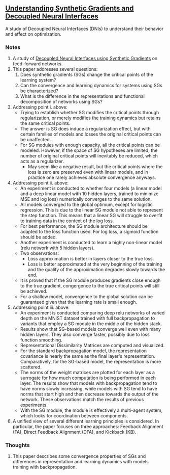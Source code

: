 ## [Understanding Synthetic Gradients and Decoupled Neural Interfaces](https://arxiv.org/abs/1703.00522)

A study of Decoupled Neural Interfaces (DNIs) to understand their behavior and effect on optimization.

### Notes
1. A study of [Decoupled Neural Interfaces using Synthetic Gradients](synthetic-gradients.md) on feed-forward networks.
2. This paper addresses several questions:
   1. Does synthetic gradients (SGs) change the critical points of the learning system?
   2. Can the convergence and learning dynamics for systems using SGs be characterized?
   3. What is the difference in the representations and functional decomposition of networks using SGs?
3. Addressing point i. above:
   - Trying to establish whether SG modifies the critical points through regularization, or merely modifies the training dynamics but retains the same critical points.
   - The answer is SG does induce a regularization effect, but with certain families of models and losses the original critical points can be unaffected.
   - For SG modules with enough capacity, all the critical points can be modeled. However, if the space of SG hypotheses are limited, the number of original critical points will inevitably be reduced, which acts as a regularizer.
     - May seem like a negative result, but the critical points where the loss is zero are preserved even with linear models, and in practice one rarely achieves absolute convergence anyways.
4. Addressing point ii. above:
   - An experiment is conducted to whether four models (a linear model and a deep linear model with 10 hidden layers, trained to minimize MSE and log loss) numerically converges to the same solution.
   - All models converged to the global optimum, except for logistic regression. This is due to the linear SG module not able to represent the step function. This means that a linear SG will struggle to overfit to training data in the context of the log loss.
   - For best performance, the SG module architecture should be adapted to the loss function used. For log loss, a sigmoid function should be added.
   - Another experiment is conducted to learn a highly non-linear model (relu network with 5 hidden layers).
   - Two observations:
     - Loss approximation is better in layers closer to the true loss.
     - Loss is better approximated at the very beginning of the training and the quality of the approximation degrades slowly towards the end.
   - It is proved that if the SG module produces gradients close enough to the true gradient, congergence to the true critical points will still be achieved.
   - For a shallow model, convergence to the global solution can be guaranteed given that the learning rate is small enough.
5. Addressing point iii. above:
   - An experiment is conducted comparing deep relu networks of varied depth on the MNIST dataset trained with full backpropagation to variants that employ a SG module in the middle of the hidden stack.
   - Results show that SG-based models converge well even with many hidden layers. They also converge faster, possibly due to loss function smoothing.
   - Representational Dissimilarity Matrices are computed and visualized.
   - For the standard backpropagation model, the representation covariance is nearly the same as the final layer's representation. Comparatively, for the SG-based model, the representation is more scattered.
   - The norms of the weight matrices are plotted for each layer as a surrogate for how much computation is being performed in each layer. The results show that models with backpropagation tend to have norms slowly increasing, while models with SG tend to have norms that start high and then decrease towards the output of the network. These observations match the results of previous experiments.
   - With the SG module, the module is effectively a multi-agent system, which looks for coordination between components.
6. A unified view of several different learning principles is considered. In particular, the paper focuses on three approaches: Feedback Alignment (FA), Direct Feedback Alignment (DFA), and Kickback (KB).

### Thoughts
1. This paper describes some convergence properties of SGs and differences in representation and learning dynamics with models training with backpropagation.
